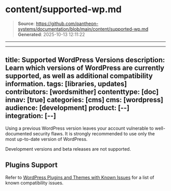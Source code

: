 # content/supported-wp.md

> **Source**: https://github.com/pantheon-systems/documentation/blob/main/content/supported-wp.md
> **Generated**: 2025-10-13 12:11:22

---

---
title: Supported WordPress Versions
description: Learn which versions of WordPress are currently supported, as well as additional compatibility information.
tags: [libraries, updates]
contributors: [wordsmither]
contenttype: [doc]
innav: [true]
categories: [cms]
cms: [wordpress]
audience: [development]
product: [--]
integration: [--]
---

<Partial file="outdated-core.md" />

<Alert title="Warning" type="danger" >

Using a previous WordPress version leaves your account vulnerable to well-documented security flaws. It is strongly recommended to use only the most up-to-date version of WordPress.

</Alert>

Development versions and beta releases are not supported.

## Plugins Support

Refer to [WordPress Plugins and Themes with Known Issues](/wordpress-known-issues) for a list of known compatibility issues.